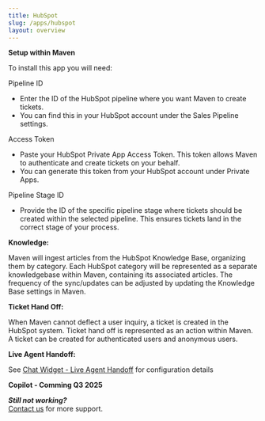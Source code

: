 ```yaml
---  
title: HubSpot  
slug: /apps/hubspot  
layout: overview  
---
```


**Setup within Maven**

To install this app you will need:

Pipeline ID

* Enter the ID of the HubSpot pipeline where you want Maven to create tickets.   
* You can find this in your HubSpot account under the Sales Pipeline settings.

Access Token

* Paste your HubSpot Private App Access Token. This token allows Maven to authenticate and create tickets on your behalf.   
* You can generate this token from your HubSpot account under Private Apps.

Pipeline Stage ID

* Provide the ID of the specific pipeline stage where tickets should be created within the selected pipeline. This ensures tickets land in the correct stage of your process.

**Knowledge:**

Maven will ingest articles from the HubSpot Knowledge Base, organizing them by category. Each HubSpot category will be represented as a separate knowledgebase within Maven, containing its associated articles.  The frequency of the sync/updates can be adjusted by updating the Knowledge Base settings in Maven.  

**Ticket Hand Off:**

When Maven cannot deflect a user inquiry, a ticket is created in the HubSpot system. Ticket hand off is represented as an action within Maven. A ticket can be created for authenticated users and anonymous users.  

**Live Agent Handoff:**

See [Chat Widget \- Live Agent Handoff](https://docs.mavenagi.com/apps/chat#live-agent-handoff) for configuration details


**Copilot - Comming Q3 2025**

***Still not working?***  
[Contact us](https://support.mavenagi.com/) for more support.
